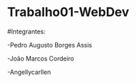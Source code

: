 # Trabalho01-WebDev


  #Integrantes:
  
  -Pedro Augusto Borges Assis 
  
  -João Marcos Cordeiro
  
  -Angellycarllen
